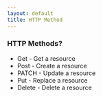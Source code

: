```yaml
---
layout: default
title: HTTP Method
---
```


### HTTP Methods?

- Get - Get a resource
- Post - Create a resource
- PATCH - Update a resource
- Put - Replace a resource
- Delete - Delete a resource


